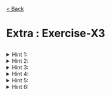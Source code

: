 [< Back](README.md)

# Extra : Exercise-X3

## 

<details>
   <summary>Hint 1: </summary>

</details>

<details>
   <summary>Hint 2: </summary>

```cpp

```
</details>

<details>
   <summary>Hint 3: </summary>

```cpp

```
</details>

<details>
   <summary>Hint 4: </summary>

```cpp

```
</details>

<details>
   <summary>Hint 5: </summary>

```cpp

```
</details>

<details>
   <summary>Hint 6: </summary>

```cpp

```
</details>
